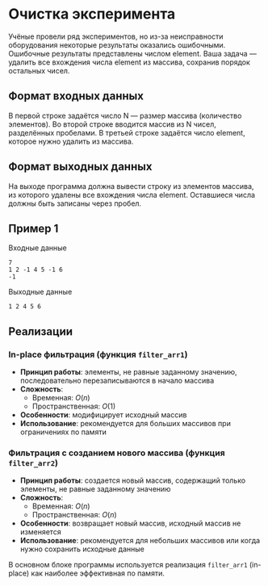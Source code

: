 # Очистка эксперимента

Учёные провели ряд экспериментов, но из-за неисправности оборудования некоторые результаты оказались ошибочными. Ошибочные результаты представлены числом element. Ваша задача — удалить все вхождения числа element из массива, сохранив порядок остальных чисел.

## Формат входных данных
В первой строке задаётся число  N  — размер массива (количество элементов).
Во второй строке вводится массив из  N  чисел, разделённых пробелами.
В третьей строке задаётся число element, которое нужно удалить из массива.

## Формат выходных данных
На выходе программа должна вывести строку из элементов массива, из которого удалены все вхождения числа element. Оставшиеся числа должны быть записаны через пробел.

## Пример 1
Входные данные
```
7
1 2 -1 4 5 -1 6
-1
```
Выходные данные
```
1 2 4 5 6
```


## Реализации

### In-place фильтрация (функция `filter_arr1`)
- **Принцип работы**: элементы, не равные заданному значению, последовательно перезаписываются в начало массива
- **Сложность**:
  - Временная: $O(n)$
  - Пространственная: $O(1)$
- **Особенности**: модифицирует исходный массив
- **Использование**: рекомендуется для больших массивов при ограничениях по памяти

### Фильтрация с созданием нового массива (функция `filter_arr2`)
- **Принцип работы**: создается новый массив, содержащий только элементы, не равные заданному значению
- **Сложность**:
  - Временная: $O(n)$
  - Пространственная: $O(n)$
- **Особенности**: возвращает новый массив, исходный массив не изменяется
- **Использование**: рекомендуется для небольших массивов или когда нужно сохранить исходные данные

В основном блоке программы используется реализация `filter_arr1` (in-place) как наиболее эффективная по памяти.
